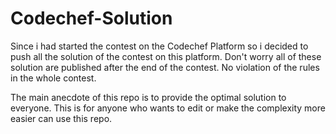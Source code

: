 # Codechef-Solution

Since i had started the contest on the Codechef Platform so i decided to push all the solution of the contest on this platform.
Don't worry all of these solution are published after the end of the contest.
No violation of the rules in the whole contest.


The main anecdote of this repo is to provide the optimal solution to everyone.
This is for anyone who wants to edit or make the complexity more easier can use this repo.
